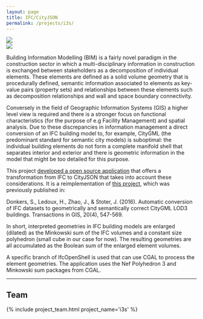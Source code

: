 ```yaml
---
layout: page
title: IFC/CityJSON
permalink: /projects/i3s/
---
```


<div class="row">
  <div class="col-sm-6 col-xs-6">
    <img class="img-responsive" src="{{ "/projects/i3s/img/simple.png" | prepend: site.baseurl }}">
  </div>
  <div class="col-sm-6 col-xs-6">
    <img class="img-responsive" src="{{ "/projects/i3s/img/complex.png" | prepend: site.baseurl }}">
  </div>
</div>

Building Information Modelling (BIM) is a fairly novel paradigm in the construction sector in which a multi-disciplinary information in construction is exchanged between stakeholders as a decomposition of individual elements. These elements are defined as a solid volume geometry that is procedurally defined, semantic information associated to elements as key-value pairs (property sets) and relationships between these elements such as decomposition relationships and wall and space boundary connectivity.

Conversely in the field of Geographic Information Systems (GIS) a higher level view is required and there is a stronger focus on functional characteristics (for the purpose of e.g Facility Management) and spatial analysis. Due to these discrepancies in information management a direct conversion of an IFC building model to, for example, CityGML (the predominant standard for semantic city models) is suboptimal: the individual building elements do not form a complete manifold shell that separates interior and exterior and there is geometric information in the model that might be too detailed for this purpose.

This project [developed a open source application](https://github.com/tudelft3d/esri_geobim) that offers a transformation from IFC to CityJSON that takes into account these considerations. It is a reimplementation of [this project](https://github.com/tudelft3d/ifc2citygml), which was previously published in:

Donkers, S., Ledoux, H., Zhao, J., & Stoter, J. (2016). Automatic conversion of IFC datasets to geometrically and semantically correct CityGML LOD3 buildings. Transactions in GIS, 20(4), 547-569.

In short, interpreted geometries in IFC building models are enlarged (dilated) as the Minkowski sum of the IFC volumes and a constant size polyhedron (small cube in our case for now). The resulting geometries are all accumulated as the Boolean sum of the enlarged element volumes.

A specific branch of IfcOpenShell is used that can use CGAL to process the element geometries. The application uses the Nef Polyhedron 3 and Minkowski sum packages from CGAL.

- - - 

## Team

<div class="row">
    {% include project_team.html project_name='i3s' %} 
</div>